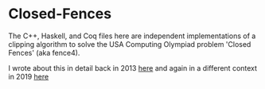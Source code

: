 # Closed-Fences
The C++, Haskell, and Coq files here are independent implementations of a clipping algorithm to solve the USA Computing Olympiad problem 'Closed Fences' (aka fence4).

I wrote about this in detail back in 2013 [here](http://olivernash.org/2013/02/26/haskell-fence4-great-good)
and again in a different context in 2019 [here](http://olivernash.org/2019/02/03/excursion-fv-coq)
